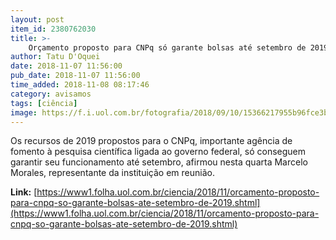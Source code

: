```yaml
---
layout: post
item_id: 2380762030
title: >-
    Orçamento proposto para CNPq só garante bolsas até setembro de 2019
author: Tatu D'Oquei
date: 2018-11-07 11:56:00
pub_date: 2018-11-07 11:56:00
time_added: 2018-11-08 08:17:46
category: avisamos
tags: [ciência]
image: https://f.i.uol.com.br/fotografia/2018/09/10/15366217955b96fce3b855d_1536621795_3x2_xl.jpg
---
```


Os recursos de 2019 propostos para o CNPq, importante agência de fomento à pesquisa científica ligada ao governo federal, só conseguem garantir seu funcionamento até setembro, afirmou nesta quarta Marcelo Morales, representante da instituição em reunião.

**Link:** [https://www1.folha.uol.com.br/ciencia/2018/11/orcamento-proposto-para-cnpq-so-garante-bolsas-ate-setembro-de-2019.shtml](https://www1.folha.uol.com.br/ciencia/2018/11/orcamento-proposto-para-cnpq-so-garante-bolsas-ate-setembro-de-2019.shtml)

